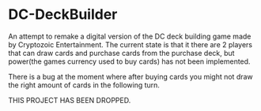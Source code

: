 # DC-DeckBuilder

An attempt to remake a digital version of the DC deck building game made by Cryptozoic Entertainment. 
The current state is that it there are 2 players that can draw cards and purchase cards from the purchase deck, but power(the games
currency used to buy cards) has not been implemented.

There is a bug at the moment where after buying cards you might not draw the right amount of cards in the following turn.

THIS PROJECT HAS BEEN DROPPED.
